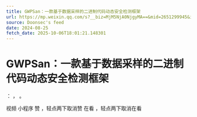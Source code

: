 ```yaml
---
title: GWPSan：一款基于数据采样的二进制代码动态安全检测框架
url: https://mp.weixin.qq.com/s?__biz=MjM5NjA0NjgyMA==&mid=2651299945&idx=4&sn=60a1e9929b94485f338c8d674614c9d4
source: Doonsec's feed
date: 2024-08-25
fetch_date: 2025-10-06T18:01:21.148301
---
```


# GWPSan：一款基于数据采样的二进制代码动态安全检测框架

：
，
。

视频
小程序
赞
，轻点两下取消赞
在看
，轻点两下取消在看